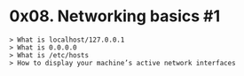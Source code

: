 # 0x08. Networking basics #1
    > What is localhost/127.0.0.1
    > What is 0.0.0.0
    > What is /etc/hosts
    > How to display your machine’s active network interfaces
